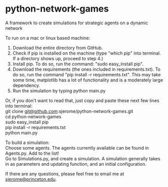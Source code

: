 python-network-games
====================

A framework to create simulations for strategic agents on a dynamic network

To run on a mac or linux based machine:

1) Download the entire directory from GitHub.  
2) Check if pip is installed on the machine (type "which pip" into terminal. If a directory shows up, proceed to step 4.)  
3) Install pip. To do so, run the command: "sudo easy_install pip".  
4) Download the requirements (the ones included in requirements.txt). To do so, run the command "pip install -r requirements.txt". This may take some time, matplotlib has a lot of functionality and is a moderately large dependency.  
5) Run the simulation by typing python main.py  

Or, if you don't want to read that, just copy and paste these next few lines into terminal:   
git clone git@github.com:sjerome/python-network-games.git   
cd python-network-games  
sudo easy_install pip  
pip install -r requirements.txt   
python main.py  

To build a simulation:  
Choose some agents. The agents currently available can be found in Agents.py. Add to the list!  
Go to Simulations.py, and create a simulation. A simulation generally takes in as parameters and updating function,
and an initial configuration.  

If there are any questions, please feel free to email me at sjerome@princeton.edu.
